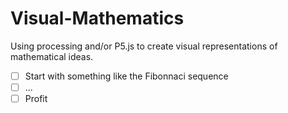 # Visual-Mathematics
Using processing and/or P5.js to create visual representations of mathematical ideas.

- [ ] Start with something like the Fibonnaci sequence
- [ ] ...
- [ ] Profit
